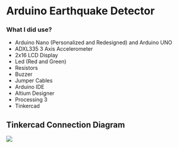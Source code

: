 # Arduino Earthquake Detector

### What I did use?
- Arduino Nano (Personalized and Redesigned) and Arduino UNO
- ADXL335 3 Axis Accelerometer
- 2x16 LCD Display
- Led (Red and Green)
- Resistors
- Buzzer
- Jumper Cables
- Arduino IDE
- Altium Designer
- Processing 3
- Tinkercad

## Tinkercad Connection Diagram
<img src="https://i.hizliresim.com/d03z1y0.JPG"/>
